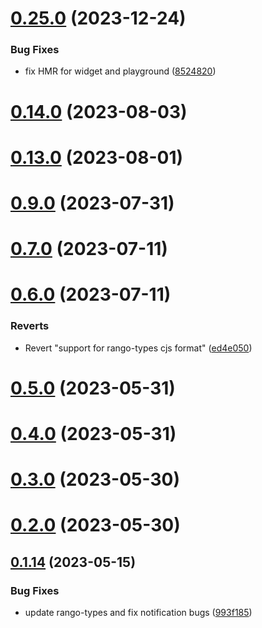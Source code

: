 # [0.25.0](https://github.com/rango-exchange/rango-client/compare/provider-safepal@0.23.0...provider-safepal@0.25.0) (2023-12-24)


### Bug Fixes

* fix HMR for widget and playground ([8524820](https://github.com/rango-exchange/rango-client/commit/8524820f10cf0b8921f3db0c4f620ff98daa4103))



# [0.14.0](https://github.com/rango-exchange/rango-client/compare/provider-safepal@0.13.0...provider-safepal@0.14.0) (2023-08-03)



# [0.13.0](https://github.com/rango-exchange/rango-client/compare/provider-safepal@0.12.0...provider-safepal@0.13.0) (2023-08-01)



# [0.9.0](https://github.com/rango-exchange/rango-client/compare/provider-safepal@0.8.0...provider-safepal@0.9.0) (2023-07-31)



# [0.7.0](https://github.com/rango-exchange/rango-client/compare/provider-safepal@0.6.0...provider-safepal@0.7.0) (2023-07-11)



# [0.6.0](https://github.com/rango-exchange/rango-client/compare/provider-safepal@0.5.0...provider-safepal@0.6.0) (2023-07-11)


### Reverts

* Revert "support for rango-types cjs format" ([ed4e050](https://github.com/rango-exchange/rango-client/commit/ed4e050bfc0dcde7aeffa6b0d73b02080a5721eb))



# [0.5.0](https://github.com/rango-exchange/rango-client/compare/provider-safepal@0.4.0...provider-safepal@0.5.0) (2023-05-31)



# [0.4.0](https://github.com/rango-exchange/rango-client/compare/provider-safepal@0.3.0...provider-safepal@0.4.0) (2023-05-31)



# [0.3.0](https://github.com/rango-exchange/rango-client/compare/provider-safepal@0.2.0...provider-safepal@0.3.0) (2023-05-30)



# [0.2.0](https://github.com/rango-exchange/rango-client/compare/provider-safepal@0.1.15...provider-safepal@0.2.0) (2023-05-30)



## [0.1.14](https://github.com/rango-exchange/rango-client/compare/provider-safepal@0.1.13...provider-safepal@0.1.14) (2023-05-15)


### Bug Fixes

* update rango-types and fix notification bugs ([993f185](https://github.com/rango-exchange/rango-client/commit/993f185e0b8c5e5e15a2c65ba2d85d1f9c8daa90))



